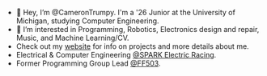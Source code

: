- 👋 Hey, I’m @CameronTrumpy. I'm a '26 Junior at the University of Michigan, studying Computer Engineering.
- 👀 I’m interested in Programming, Robotics, Electronics design and repair, Music, and Machine Learning/CV. 
- Check out my [website](https://camerontrumpy.github.io/) for info on projects and more details about me.
- Electrical & Computer Engineering [@SPARK Electric Racing](https://spark.engin.umich.edu/).
- Former Programming Group Lead [@FF503](https://github.com/FF503).
<!---
CameronTrumpy/CameronTrumpy is a ✨ special ✨ repository because its `README.md` (this file) appears on your GitHub profile.
You can click the Preview link to take a look at your changes.
--->
